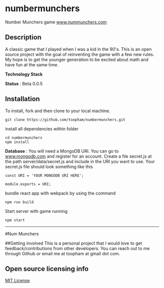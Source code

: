 # numbermunchers
Number Munchers game 
www.nummunchers.com

## Description 
A classic game that I played when I was a kid in the 90's. This is an open source project with the goal of reinventing the game with a few new rules. My hope is to get the younger generation to be excited about math and have fun at the same time. 

**Technology Stack**


**Status** : Beta 0.0.5 

## Installation

To install, fork and then clone to your local machine.
```
git clone https://github.com/toopham/numbermunchers.git
```
install all dependencies within folder
```
cd numbermunchers
npm install
```

**Database** :
You will need a MongoDB URI. You can go to www.mongodb.com and register for an account. 
Create a file secret.js at the path server/data/secret.js and include in the URI you want to use.
Your secret.js file should look something like this
```
const URI = 'YOUR MONGODB URI HERE';

module.exports = URI;
```

bundle react app with webpack by using the command
```
npm run build
```


Start server with game running 
```
npm start
```
----
#Num Munchers



##Getting involved
This is a personal project that I would love to get feedback/contributions from other developers. You can reach out to me through Github or email me at toopham at gmail dot com.


## Open source licensing info
[MIT License](https://github.com/toopham/numbermunchers/blob/main/LICENSE)
